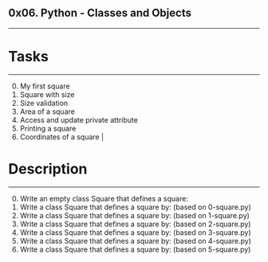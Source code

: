 ## 0x06. Python - Classes and Objects
---
# Tasks
---
0. My first square
1. Square with size
2. Size validation
3. Area of a square
4. Access and update private attribute
5. Printing a square
6. Coordinates of a square
|
# Description
---
0. Write an empty class Square that defines a square:
1. Write a class Square that defines a square by: (based on 0-square.py)
2. Write a class Square that defines a square by: (based on 1-square.py)
3. Write a class Square that defines a square by: (based on 2-square.py)
4. Write a class Square that defines a square by: (based on 3-square.py)
5. Write a class Square that defines a square by: (based on 4-square.py)
6. Write a class Square that defines a square by: (based on 5-square.py)
